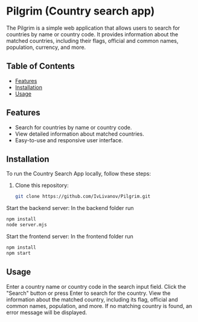 # Pilgrim (Country search app)

The Pilgrim is a simple web application that allows users to search for countries by name or country code. It provides information about the matched countries, including their flags, official and common names, population, currency, and more.

## Table of Contents
- [Features](#features)
- [Installation](#installation)
- [Usage](#usage)

## Features

- Search for countries by name or country code.
- View detailed information about matched countries.
- Easy-to-use and responsive user interface.

## Installation

To run the Country Search App locally, follow these steps:

1. Clone this repository:

   ```bash
   git clone https://github.com/IvLivanov/Pilgrim.git

   
Start the backend server: 
In the backend folder run
  ```bash
npm install
node server.mjs
   ```

Start the frontend server:
In the frontend folder run
  ```bash
npm install
npm start
  ```

## Usage
Enter a country name or country code in the search input field.
Click the "Search" button or press Enter to search for the country.
View the information about the matched country, including its flag, official and common names, population, and more.
If no matching country is found, an error message will be displayed.

